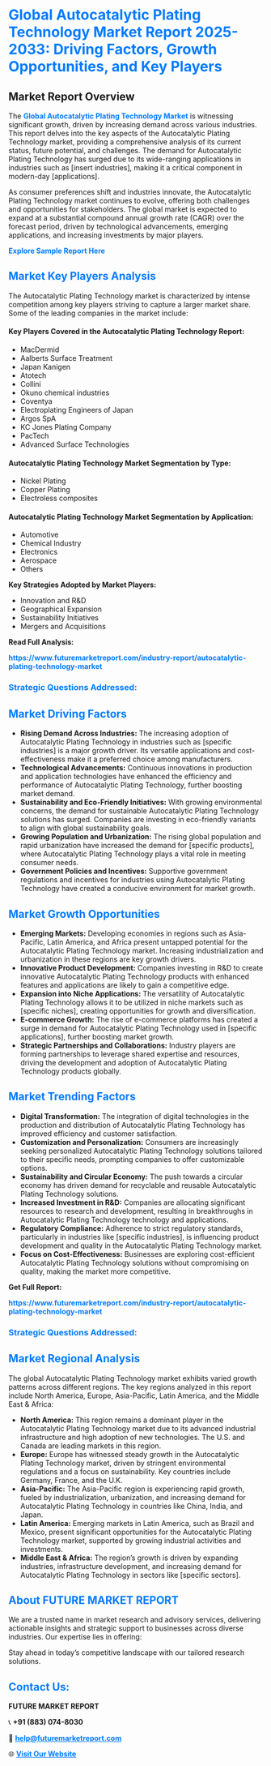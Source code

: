 <h1 style="color: #007BFF;">Global Autocatalytic Plating Technology Market Report 2025-2033: Driving Factors, Growth Opportunities, and Key Players</h1>

<section id="overview">
<h2>Market Report Overview</h2>
<p>The <a href="https://www.futuremarketreport.com/industry-report/autocatalytic-plating-technology-market" style="color: #007BFF; text-decoration: none;"><strong>Global Autocatalytic Plating Technology Market</strong></a> is witnessing significant growth, driven by increasing demand across various industries. This report delves into the key aspects of the Autocatalytic Plating Technology market, providing a comprehensive analysis of its current status, future potential, and challenges. The demand for Autocatalytic Plating Technology has surged due to its wide-ranging applications in industries such as [insert industries], making it a critical component in modern-day [applications].</p>
<p>As consumer preferences shift and industries innovate, the Autocatalytic Plating Technology market continues to evolve, offering both challenges and opportunities for stakeholders. The global market is expected to expand at a substantial compound annual growth rate (CAGR) over the forecast period, driven by technological advancements, emerging applications, and increasing investments by major players.</p>
</section>

<section id="overview">
<p><a href="https://www.futuremarketreport.com/request-sample/reportId=45565" style="color: #007BFF; text-decoration: none;"><strong>Explore Sample Report Here</strong></a></p>
</section>

<section id="key-players">
<h2 style="color: #007BFF;">Market Key Players Analysis</h2>
<p>The Autocatalytic Plating Technology market is characterized by intense competition among key players striving to capture a larger market share. Some of the leading companies in the market include:</p>
<h4>Key Players Covered in the Autocatalytic Plating Technology Report:</h4>
<ul><li>MacDermid</li><li>Aalberts Surface Treatment</li><li>Japan Kanigen</li><li>Atotech</li><li>Collini</li><li>Okuno chemical industries</li><li>Coventya</li><li>Electroplating Engineers of Japan</li><li>Argos SpA</li><li>KC Jones Plating Company</li><li>PacTech</li><li>Advanced Surface Technologies</li></ul>
<h4>Autocatalytic Plating Technology Market Segmentation by Type:</h4>
<ul><li>Nickel Plating</li><li>Copper Plating</li><li>Electroless composites</li></ul>

<h4>Autocatalytic Plating Technology Market Segmentation by Application:</h4>
<ul><li>Automotive</li><li>Chemical Industry</li><li>Electronics</li><li>Aerospace</li><li>Others</li></ul>
<p><strong>Key Strategies Adopted by Market Players:</strong></p>
<ul>
<li>Innovation and R&D</li>
<li>Geographical Expansion</li>
<li>Sustainability Initiatives</li>
<li>Mergers and Acquisitions</li>
</ul>
</section>

<section>
<p><strong>Read Full Analysis: </strong></p><a href="https://www.futuremarketreport.com/industry-report/autocatalytic-plating-technology-market" style="color: #007BFF; text-decoration: none;"><strong>https://www.futuremarketreport.com/industry-report/autocatalytic-plating-technology-market</strong></a>
<h3 style="color: #007BFF;">Strategic Questions Addressed:</h3>
</section>

<section id="driving-factors">
<h2 style="color: #007BFF;">Market Driving Factors</h2>
<ul>
<li><strong>Rising Demand Across Industries:</strong> The increasing adoption of Autocatalytic Plating Technology in industries such as [specific industries] is a major growth driver. Its versatile applications and cost-effectiveness make it a preferred choice among manufacturers.</li>
<li><strong>Technological Advancements:</strong> Continuous innovations in production and application technologies have enhanced the efficiency and performance of Autocatalytic Plating Technology, further boosting market demand.</li>
<li><strong>Sustainability and Eco-Friendly Initiatives:</strong> With growing environmental concerns, the demand for sustainable Autocatalytic Plating Technology solutions has surged. Companies are investing in eco-friendly variants to align with global sustainability goals.</li>
<li><strong>Growing Population and Urbanization:</strong> The rising global population and rapid urbanization have increased the demand for [specific products], where Autocatalytic Plating Technology plays a vital role in meeting consumer needs.</li>
<li><strong>Government Policies and Incentives:</strong> Supportive government regulations and incentives for industries using Autocatalytic Plating Technology have created a conducive environment for market growth.</li>
</ul>
</section>

<section id="growth-opportunities">
<h2 style="color: #007BFF;">Market Growth Opportunities</h2>
<ul>
<li><strong>Emerging Markets:</strong> Developing economies in regions such as Asia-Pacific, Latin America, and Africa present untapped potential for the Autocatalytic Plating Technology market. Increasing industrialization and urbanization in these regions are key growth drivers.</li>
<li><strong>Innovative Product Development:</strong> Companies investing in R&D to create innovative Autocatalytic Plating Technology products with enhanced features and applications are likely to gain a competitive edge.</li>
<li><strong>Expansion into Niche Applications:</strong> The versatility of Autocatalytic Plating Technology allows it to be utilized in niche markets such as [specific niches], creating opportunities for growth and diversification.</li>
<li><strong>E-commerce Growth:</strong> The rise of e-commerce platforms has created a surge in demand for Autocatalytic Plating Technology used in [specific applications], further boosting market growth.</li>
<li><strong>Strategic Partnerships and Collaborations:</strong> Industry players are forming partnerships to leverage shared expertise and resources, driving the development and adoption of Autocatalytic Plating Technology products globally.</li>
</ul>
</section>

<section id="trending-factors">
<h2 style="color: #007BFF;">Market Trending Factors</h2>
<ul>
<li><strong>Digital Transformation:</strong> The integration of digital technologies in the production and distribution of Autocatalytic Plating Technology has improved efficiency and customer satisfaction.</li>
<li><strong>Customization and Personalization:</strong> Consumers are increasingly seeking personalized Autocatalytic Plating Technology solutions tailored to their specific needs, prompting companies to offer customizable options.</li>
<li><strong>Sustainability and Circular Economy:</strong> The push towards a circular economy has driven demand for recyclable and reusable Autocatalytic Plating Technology solutions.</li>
<li><strong>Increased Investment in R&D:</strong> Companies are allocating significant resources to research and development, resulting in breakthroughs in Autocatalytic Plating Technology technology and applications.</li>
<li><strong>Regulatory Compliance:</strong> Adherence to strict regulatory standards, particularly in industries like [specific industries], is influencing product development and quality in the Autocatalytic Plating Technology market.</li>
<li><strong>Focus on Cost-Effectiveness:</strong> Businesses are exploring cost-efficient Autocatalytic Plating Technology solutions without compromising on quality, making the market more competitive.</li>
</ul>
</section>

<section>
<p><strong>Get Full Report: </strong></p><a href="https://www.futuremarketreport.com/industry-report/autocatalytic-plating-technology-market" style="color: #007BFF; text-decoration: none;"><strong>https://www.futuremarketreport.com/industry-report/autocatalytic-plating-technology-market</strong></a>
<h3 style="color: #007BFF;">Strategic Questions Addressed:</h3>
</section>


<section id="regional-analysis">
<h2 style="color: #007BFF;">Market Regional Analysis</h2>
<p>The global Autocatalytic Plating Technology market exhibits varied growth patterns across different regions. The key regions analyzed in this report include North America, Europe, Asia-Pacific, Latin America, and the Middle East & Africa:</p>
<ul>
<li><strong>North America:</strong> This region remains a dominant player in the Autocatalytic Plating Technology market due to its advanced industrial infrastructure and high adoption of new technologies. The U.S. and Canada are leading markets in this region.</li>
<li><strong>Europe:</strong> Europe has witnessed steady growth in the Autocatalytic Plating Technology market, driven by stringent environmental regulations and a focus on sustainability. Key countries include Germany, France, and the U.K.</li>
<li><strong>Asia-Pacific:</strong> The Asia-Pacific region is experiencing rapid growth, fueled by industrialization, urbanization, and increasing demand for Autocatalytic Plating Technology in countries like China, India, and Japan.</li>
<li><strong>Latin America:</strong> Emerging markets in Latin America, such as Brazil and Mexico, present significant opportunities for the Autocatalytic Plating Technology market, supported by growing industrial activities and investments.</li>
<li><strong>Middle East & Africa:</strong> The region’s growth is driven by expanding industries, infrastructure development, and increasing demand for Autocatalytic Plating Technology in sectors like [specific sectors].</li>
</ul>
</section>

<footer>
<h2 style="color: #007BFF;">About FUTURE MARKET REPORT</h2>
<p>We are a trusted name in market research and advisory services, delivering actionable insights and strategic support to businesses across diverse industries. Our expertise lies in offering:</p>

<p>Stay ahead in today’s competitive landscape with our tailored research solutions.</p>

<h2 style="color: #007BFF;">Contact Us:</h2>
<p><strong>FUTURE MARKET REPORT</strong></p>
<p>📞 <strong>+91 (883) 074-8030</strong></p>
<p>📧 <strong><a href="mailto:help@futuremarketreport.com" style="color: #007BFF;">help@futuremarketreport.com</a></strong></p>
<p>🌐 <strong><a href="https://www.futuremarketreport.com/" style="color: #007BFF;">Visit Our Website</a></strong></p>
</footer>